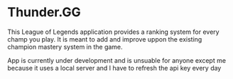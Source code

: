 # Thunder.GG
This League of Legends application provides a ranking system for every champ you play. It is meant to add and improve uppon the existing champion mastery system in the game.

App is currently under development and is unsuable for anyone except me because it uses a local server and I have to refresh the api key every day
